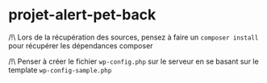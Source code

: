 # projet-alert-pet-back

/!\ Lors de la récupération des sources, pensez à faire un ```composer install``` pour récupérer les dépendances composer

/!\ Penser à créer le fichier ```wp-config.php``` sur le serveur en se basant sur le template ```wp-config-sample.php```